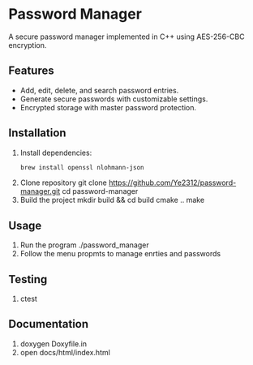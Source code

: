 # Password Manager

A secure password manager implemented in C++ using AES-256-CBC encryption.

## Features
- Add, edit, delete, and search password entries.
- Generate secure passwords with customizable settings.
- Encrypted storage with master password protection.

## Installation
1. Install dependencies:
   ```bash
   brew install openssl nlohmann-json
2. Clone repository
   git clone https://github.com/Ye2312/password-manager.git
   cd password-manager
3. Build the project
   mkdir build && cd build
   cmake ..
   make
## Usage
1. Run the program
   ./password_manager
2. Follow the menu propmts to manage enrties and passwords
## Testing
1. ctest
## Documentation
1. doxygen Doxyfile.in
2. open docs/html/index.html

